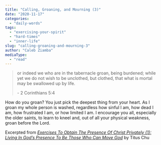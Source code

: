 ```yaml
---
title: "Calling, Groaning, and Mourning (3)"
date: "2020-11-17"
categories: 
  - "daily-words"
tags: 
  - "exercising-your-spirit"
  - "hard-times"
  - "inner-life"
slug: "calling-groaning-and-mourning-3"
author: "Caleb Ziamba"
mediaType: 
  - "read"
---
```


> or indeed we who are in the tabernacle groan, being burdened; while yet we do not wish to be unclothed, but clothed, that what is mortal may be swallowed up by life.
> 
> \- 2 Corinthians 5:4

How do you groan? You just pick the deepest thing from your heart. As I groan my whole person is washed, regardless how sinful I am, how dead I am, how frustrated I am, or how limited I am. I encourage you all, especially the older saints, to learn to kneel and, out of all your physical weakness, groan before the Lord.

Excerpted from _[Exercises To Obtain The Presence Of Christ Privately (1): Living In God’s Presence To Be Those Who Can Move God](https://www.asweetsavor.org/exercises-to-obtain-the-presence-of-christ-privately-1-living-in-gods-presence-to-be-those-who-can-move-god/)_ by Titus Chu
